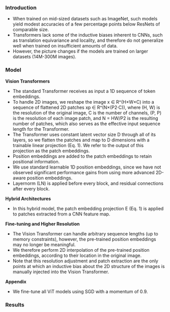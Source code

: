 ### Introduction

- When trained on mid-sized datasets such as ImageNet, such models yield modest accuracies of a few percentage points below ResNets of comparable size.
- Transformers lack some of the inductive biases inherent to CNNs, such as translation equivariance and locality, and therefore do not generalize well when trained on insufficient amounts
of data.
- However, the picture changes if the models are trained on larger datasets (14M-300M images).

### Model


**Vision Transformers**

- The standard Transformer receives as input a 1D sequence of token embeddings.
- To handle 2D images, we reshape the image x ∈ R^(H×W×C) into a sequence of flattened 2D patches xp ∈ R^(N×(P2·C)), 
    where (H, W) is the resolution of the original image, 
    C is the number of channels,
    (P, P) is the resolution of each image patch, and 
    N = HW/P2 is the resulting number of patches, which also serves as the effective input sequence length for the Transformer.
- The Transformer uses constant latent vector size D through all of its layers, so we flatten the patches and map to D dimensions 
  with a trainable linear projection (Eq. 1). We refer to the output of this projection as the patch embeddings.
- Position embeddings are added to the patch embeddings to retain positional information.
- We use standard learnable 1D position embeddings, since we have not observed significant performance gains from using more advanced 2D-aware position embeddings.
-  Layernorm (LN) is applied before every block, and residual connections after every block.

**Hybrid Architectures**

- In this hybrid model, the patch embedding projection E (Eq. 1) is applied to patches extracted from a CNN feature map.

**Fine-tuning and Higher Resolution**

- The Vision Transformer can handle arbitrary sequence lengths (up to memory constraints), 
  however, the pre-trained position embeddings may no longer be meaningful.
- We therefore perform 2D interpolation of the pre-trained position embeddings, according to their location in the original image.
- Note that this resolution adjustment and patch extraction are the only points at which an inductive bias about the 2D structure of the images is manually injected into the Vision Transformer.

**Appendix**

- We fine-tune all ViT models using SGD with a momentum of 0.9.

### Results

<insert-image>

